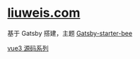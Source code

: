 # [liuweis.com](https://liuweis.com)

基于 Gatsby 搭建，主题 [Gatsby-starter-bee](https://github.com/JaeYeopHan/gatsby-starter-bee)

[vue3 源码系列](https://segmentfault.com/blog/vue3sourcecode)
